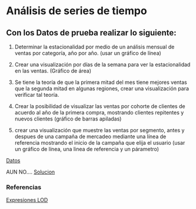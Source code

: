 # Análisis de series de tiempo



## Con los Datos de prueba realizar lo siguiente:


1. Determinar la estacionalidad por medio de un análisis mensual de ventas por categoría, año por año. (usar un gráfico de línea)

2. Crear una visualización por días de la semana para ver la estacionalidad en las ventas. (Gráfico de área)

3. Se tiene la teoría de que la primera mitad del mes tiene mejores ventas que la segunda mitad en algunas regiones, crear una visualización para verificar tal teoría.

4. Crear la posibilidad de visualizar las ventas por cohorte de clientes de acuerdo al año de la primera compra, mostrando clientes repitentes y nuevos clientes (gráfico de barras apiladas)

5. crear una visualización que muestre las ventas por segmento, antes y despues de una campaña de mercadeo mediante una línea de referencia mostrando el inicio de la campaña que elija el usuario (usar un gráfico de línea, una linea de referencia y un párametro)


[Datos](Datos.xlsx)


AUN NO.... [Solucion](http://srvleobi.leonisa.com:8000/#/workbooks/)

### Referencias

[Expresiones LOD](https://www.tableau.com/es-es/about/blog/LOD-expressions)
